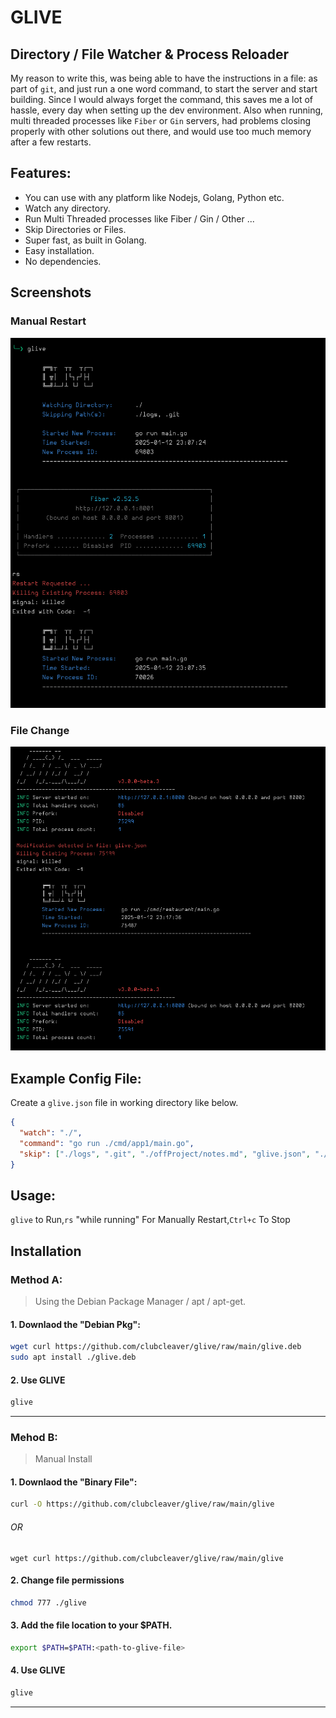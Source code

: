 # GLIVE

## Directory / File Watcher & Process Reloader

My reason to write this, was being able to have the instructions in a file: as part of `git`, and just run a one word command, to start the server and start building. Since I would always forget the command, this saves me a lot of hassle, every day when setting up the dev environment. Also when running, multi threaded processes like `Fiber` or `Gin` servers, had problems closing properly with other solutions out there, and would use too much memory after a few restarts.

## Features:

- You can use with any platform like Nodejs, Golang, Python etc.
- Watch any directory.
- Run Multi Threaded processes like Fiber / Gin / Other ...
- Skip Directories or Files.
- Super fast, as built in Golang.
- Easy installation.
- No dependencies.

## Screenshots
### Manual Restart
<img src="./screenshots/glive.png" alt="Screenshot" width="600" />

### File Change
<img src="./screenshots/fileChange.png" alt="Screenshot" width="600" />

## Example Config File:

Create a `glive.json` file in working directory like below.

```json
{
  "watch": "./",
  "command": "go run ./cmd/app1/main.go",
  "skip": ["./logs", ".git", "./offProject/notes.md", "glive.json", "./docs"]
}
```

## Usage:

`glive` to Run,`rs` "while running" For Manually Restart,`Ctrl+c` To Stop

## Installation

### Method A:

> Using the Debian Package Manager / apt / apt-get.

#### 1. Downlaod the "Debian Pkg":

```sh
wget curl https://github.com/clubcleaver/glive/raw/main/glive.deb
sudo apt install ./glive.deb
```

#### 2. Use GLIVE

```sh
glive
```

---

### Mehod B:

> Manual Install

#### 1. Downlaod the "Binary File":

```sh
curl -O https://github.com/clubcleaver/glive/raw/main/glive
```

###### OR

```
wget curl https://github.com/clubcleaver/glive/raw/main/glive
```

#### 2. Change file permissions

```sh
chmod 777 ./glive
```

#### 3. Add the file location to your $PATH.

```sh
export $PATH=$PATH:<path-to-glive-file>
```

#### 4. Use GLIVE

```sh
glive
```

---
